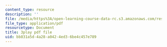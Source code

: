 ```yaml
---
content_type: resource
description: ''
file: /media/https%3A/open-learning-course-data-rc.s3.amazonaws.com/res-5-0001-digital-lab-techniques-manual-spring-2007/bb831a5d4a28a0424ed36be4c457e789_cG6QrqS4ruQ.pdf
file_type: application/pdf
resourcetype: Document
title: 3play pdf file
uid: bb831a5d-4a28-a042-4ed3-6be4c457e789
---
```

